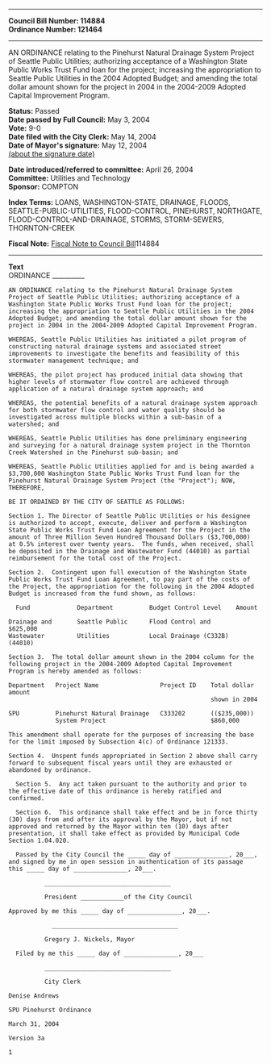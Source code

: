 * * * * *  
  
**Council Bill Number: [](#h0)[](#h2)114884**   
**Ordinance Number: 121464**  
  
* * * * *  
  
AN ORDINANCE relating to the Pinehurst Natural Drainage System Project of Seattle Public Utilities; authorizing acceptance of a Washington State Public Works Trust Fund loan for the project; increasing the appropriation to Seattle Public Utilities in the 2004 Adopted Budget; and amending the total dollar amount shown for the project in 2004 in the 2004-2009 Adopted Capital Improvement Program.  
  
**Status:** Passed   
**Date passed by Full Council:** May 3, 2004   
**Vote:** 9-0   
**Date filed with the City Clerk:** May 14, 2004   
**Date of Mayor's signature:** May 12, 2004   
[(about the signature date)](/~public/approvaldate.htm)   
  
  
**Date introduced/referred to committee:** April 26, 2004   
**Committee:** Utilities and Technology   
**Sponsor:** COMPTON   
  
**Index Terms:** LOANS, WASHINGTON-STATE, DRAINAGE, FLOODS, SEATTLE-PUBLIC-UTILITIES, FLOOD-CONTROL, PINEHURST, NORTHGATE, FLOOD-CONTROL-AND-DRAINAGE, STORMS, STORM-SEWERS, THORNTON-CREEK  
  
**Fiscal Note:** [Fiscal Note to Council Bill](http://clerk.seattle.gov/~public/fnote/114884.htm)[](#h1)[](#h3)114884  
  
* * * * *  
  
**Text**  
    ORDINANCE __________  
  
    AN ORDINANCE relating to the Pinehurst Natural Drainage System  
    Project of Seattle Public Utilities; authorizing acceptance of a  
    Washington State Public Works Trust Fund loan for the project;  
    increasing the appropriation to Seattle Public Utilities in the 2004  
    Adopted Budget; and amending the total dollar amount shown for the  
    project in 2004 in the 2004-2009 Adopted Capital Improvement Program.  
  
    WHEREAS, Seattle Public Utilities has initiated a pilot program of  
    constructing natural drainage systems and associated street  
    improvements to investigate the benefits and feasibility of this  
    stormwater management technique; and  
  
    WHEREAS, the pilot project has produced initial data showing that  
    higher levels of stormwater flow control are achieved through  
    application of a natural drainage system approach; and  
  
    WHEREAS, the potential benefits of a natural drainage system approach  
    for both stormwater flow control and water quality should be  
    investigated across multiple blocks within a sub-basin of a  
    watershed; and  
  
    WHEREAS, Seattle Public Utilities has done preliminary engineering  
    and surveying for a natural drainage system project in the Thornton  
    Creek Watershed in the Pinehurst sub-basin; and  
  
    WHEREAS, Seattle Public Utilities applied for and is being awarded a  
    $3,700,000 Washington State Public Works Trust Fund loan for the  
    Pinehurst Natural Drainage System Project (the "Project"); NOW,  
    THEREFORE,  
  
    BE IT ORDAINED BY THE CITY OF SEATTLE AS FOLLOWS:  
  
    Section 1. The Director of Seattle Public Utilities or his designee  
    is authorized to accept, execute, deliver and perform a Washington  
    State Public Works Trust Fund Loan Agreement for the Project in the  
    amount of Three Million Seven Hundred Thousand Dollars ($3,700,000)  
    at 0.5% interest over twenty years.  The funds, when received, shall  
    be deposited in the Drainage and Wastewater Fund (44010) as partial  
    reimbursement for the total cost of the Project.  
  
    Section 2.  Contingent upon full execution of the Washington State  
    Public Works Trust Fund Loan Agreement, to pay part of the costs of  
    the Project, the appropriation for the following in the 2004 Adopted  
    Budget is increased from the fund shown, as follows:  
  
      Fund             Department          Budget Control Level    Amount  
  
    Drainage and       Seattle Public      Flood Control and       $625,000  
    Wastewater         Utilities           Local Drainage (C332B)  
    (44010)  
  
    Section 3.  The total dollar amount shown in the 2004 column for the  
    following project in the 2004-2009 Adopted Capital Improvement  
    Program is hereby amended as follows:  
  
    Department   Project Name                 Project ID    Total dollar amount  
                                                            shown in 2004  
  
    SPU          Pinehurst Natural Drainage   C333202       (($235,000))  
                 System Project                             $860,000  
  
    This amendment shall operate for the purposes of increasing the base  
    for the limit imposed by Subsection 4(c) of Ordinance 121333.  
  
    Section 4.  Unspent funds appropriated in Section 2 above shall carry  
    forward to subsequent fiscal years until they are exhausted or  
    abandoned by ordinance.  
  
      Section 5.  Any act taken pursuant to the authority and prior to  
    the effective date of this ordinance is hereby ratified and  
    confirmed.  
  
      Section 6.  This ordinance shall take effect and be in force thirty  
    (30) days from and after its approval by the Mayor, but if not  
    approved and returned by the Mayor within ten (10) days after  
    presentation, it shall take effect as provided by Municipal Code  
    Section 1.04.020.  
  
      Passed by the City Council the _____ day of _______________, 20___,  
    and signed by me in open session in authentication of its passage  
    this _____ day of _______________, 20___.  
  
              ___________________________________  
  
              President ____________of the City Council  
  
    Approved by me this _____ day of _______________, 20___.  
  
                ___________________________________  
  
              Gregory J. Nickels, Mayor  
  
      Filed by me this _____ day of _______________, 20___  
  
              ___________________________________  
  
              City Clerk  
  
    Denise Andrews  
  
    SPU Pinehurst Ordinance  
  
    March 31, 2004  
  
    Version 3a  
  
    1  
